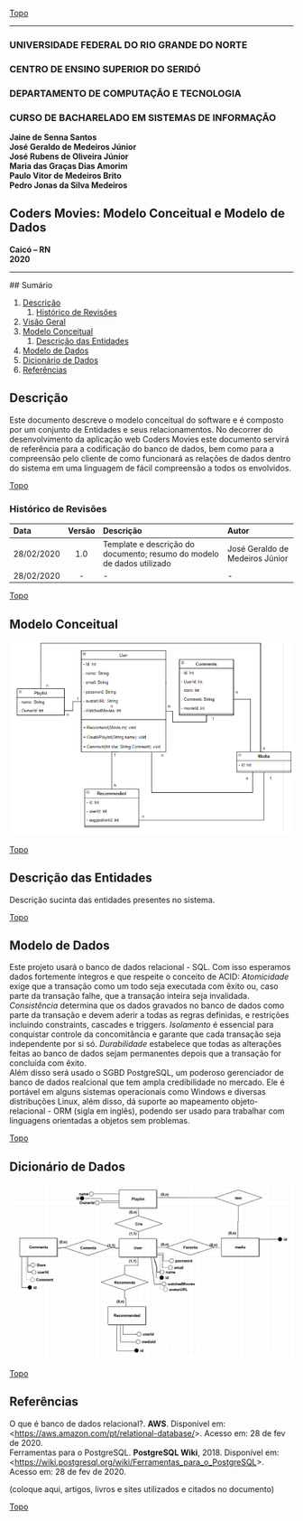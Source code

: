 [Topo](#sumario)

---

### **UNIVERSIDADE FEDERAL DO RIO GRANDE DO NORTE**

### **CENTRO DE ENSINO SUPERIOR DO SERIDÓ**

### **DEPARTAMENTO DE COMPUTAÇÃO E TECNOLOGIA**

### **CURSO DE BACHARELADO EM SISTEMAS DE INFORMAÇÃO**

**Jaine de Senna Santos**  
**José Geraldo de Medeiros Júnior**  
**José Rubens de Oliveira Júnior**  
**Maria das Graças Dias Amorim**  
**Paulo Vitor de Medeiros Brito**  
**Pedro Jonas da Silva Medeiros**

## **Coders Movies: Modelo Conceitual e Modelo de Dados**

**Caicó – RN**  
**2020**

---

<div id='sumario'/>
## Sumário

1. [Descrição](#descricao)
   1. [Histórico de Revisões](#revisoes)
2. [Visão Geral](#visao)
3. [Modelo Conceitual](#conceitual)
   1. [Descrição das Entidades](#entidades)
4. [Modelo de Dados](#dados)
5. [Dicionário de Dados](#dicionario)
6. [Referências](#referencias)

<div id='descricao'/>

## Descrição

Este documento descreve o modelo conceitual do software e é composto por um conjunto de Entidades e seus relacionamentos. No decorrer do desenvolvimento da aplicação web Coders Movies este documento servirá de referência para a codificação do banco de dados, bem como para a compreensão pelo cliente de como funcionará as relações de dados dentro do sistema em uma linguagem de fácil compreensão a todos os envolvidos.

[Topo](#sumario)

<div id='revisoes'/>

### **Histórico de Revisões**

| Data       | Versão | Descrição                                                              | Autor                           |
| :--------- | :----: | :--------------------------------------------------------------------- | :------------------------------ |
| 28/02/2020 |  1.0   | Template e descrição do documento; resumo do modelo de dados utilizado | José Geraldo de Medeiros Júnior |
| 28/02/2020 |   -    | -                                                                      | -                               |

[Topo](#sumario)

<div id='conceitual'/>

## Modelo Conceitual

![nome alternativo](https://raw.githubusercontent.com/pedrojonassm/PhotosToProjects/master/figures/Classe%20Coders.png)

[Topo](#sumario)

<div id='entidades'/>

## Descrição das Entidades

Descrição sucinta das entidades presentes no sistema.

[Topo](#sumario)

<div id='dados'/>

## Modelo de Dados

Este projeto usará o banco de dados relacional - SQL. Com isso esperamos dados fortemente íntegros e que respeite o conceito de ACID: _Atomicidade_ exige que a transação como um todo seja executada com êxito ou, caso parte da transação falhe, que a transação inteira seja invalidada. _Consistência_ determina que os dados gravados no banco de dados como parte da transação e devem aderir a todas as regras definidas, e restrições incluindo constraints, cascades e triggers. _Isolamento_ é essencial para conquistar controle da concomitância e garante que cada transação seja independente por si só. _Durabilidade_ estabelece que todas as alterações feitas ao banco de dados sejam permanentes depois que a transação for concluída com êxito.  
Além disso será usado o SGBD PostgreSQL, um poderoso gerenciador de banco de dados realcional que tem ampla credibilidade no mercado. Ele é portável em alguns sistemas operacionais como Windows e diversas distribuções Linux, além disso, dá suporte ao mapeamento objeto-relacional - ORM (sigla em inglês), podendo ser usado para trabalhar com linguagens orientadas a objetos sem problemas.

[Topo](#sumario)

<div id='dicionario'/>

## Dicionário de Dados

![nome alternativo](https://raw.githubusercontent.com/pedrojonassm/PhotosToProjects/master/figures/ModeloMER.png)

[Topo](#sumario)

<div id='referencias'/>

## Referências

O que é banco de dados relacional?. **AWS**. Disponível em: <<https://aws.amazon.com/pt/relational-database/>>. Acesso em: 28 de fev de 2020.  
Ferramentas para o PostgreSQL. **PostgreSQL Wiki**, 2018. Disponível em: <<https://wiki.postgresql.org/wiki/Ferramentas_para_o_PostgreSQL>>. Acesso em: 28 de fev de 2020.

(coloque aqui, artigos, livros e sites utilizados e citados no documento)

[Topo](#sumario)
